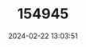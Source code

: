 ---
title: "154945"
category: "Pseudanthias cichlops"
draft: false
date: 2024-02-22 13:03:51
languages:
  English: ["Yellow Anthias", "Nusa Penida Basslet"]
  Vietnamese: ["Cá Mú vàng"]
  Japanese: ["Kumasohanadai"]
---